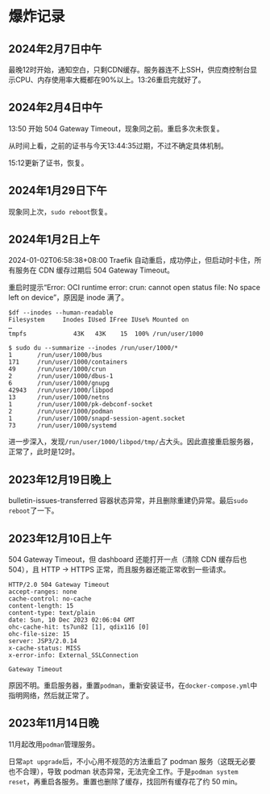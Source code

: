 # 爆炸记录

## 2024年2月7日中午

最晚12时开始，通知空白，只剩CDN缓存。服务器连不上SSH，供应商控制台显示CPU、内存使用率大概都在90%以上。13:26重启完就好了。

## 2024年2月4日中午

13:50 开始 504 Gateway Timeout，现象同之前。重启多次未恢复。

从时间上看，之前的证书与今天13:44:35过期，不过不确定具体机制。

15:12更新了证书，恢复。

## 2024年1月29日下午

现象同上次，`sudo reboot`恢复。

## 2024年1月2日上午

2024-01-02T06:58:38+08:00 Traefik 自动重启，成功停止，但启动时卡住，所有服务在 CDN 缓存过期后 504 Gateway Timeout。

重启时提示“Error: OCI runtime error: crun: cannot open status file: No space left on device”，原因是 inode 满了。

```shell
$df --inodes --human-readable
Filesystem     Inodes IUsed IFree IUse% Mounted on
…
tmpfs             43K   43K    15  100% /run/user/1000

$ sudo du --summarize --inodes /run/user/1000/*
1       /run/user/1000/bus
171     /run/user/1000/containers
49      /run/user/1000/crun
2       /run/user/1000/dbus-1
6       /run/user/1000/gnupg
42943   /run/user/1000/libpod
13      /run/user/1000/netns
1       /run/user/1000/pk-debconf-socket
2       /run/user/1000/podman
1       /run/user/1000/snapd-session-agent.socket
73      /run/user/1000/systemd
```

进一步深入，发现`/run/user/1000/libpod/tmp/`占大头。因此直接重启服务器，正常了，此时是12时。

## 2023年12月19日晚上

bulletin-issues-transferred 容器状态异常，并且删除重建仍异常。最后`sudo reboot`了一下。
 
## 2023年12月10日上午

504 Gateway Timeout，但 dashboard 还能打开一点（清除 CDN 缓存后也 504），且 HTTP → HTTPS 正常，而且服务器还能正常收到一些请求。

```
HTTP/2.0 504 Gateway Timeout
accept-ranges: none
cache-control: no-cache
content-length: 15
content-type: text/plain
date: Sun, 10 Dec 2023 02:06:04 GMT
ohc-cache-hit: ts7un82 [1], qdix116 [0]
ohc-file-size: 15
server: JSP3/2.0.14
x-cache-status: MISS
x-error-info: External_SSLConnection

Gateway Timeout
```

原因不明。重启服务器，重置`podman`，重新安装证书，在`docker-compose.yml`中指明网络，然后就正常了。

## 2023年11月14日晚

11月起改用`podman`管理服务。

日常`apt upgrade`后，不小心用不规范的方法重启了 podman 服务（这既无必要也不合理），导致 podman 状态异常，无法完全工作。于是`podman system reset`，再重启各服务。重置也删除了缓存，找回所有缓存花了约 50 min。
